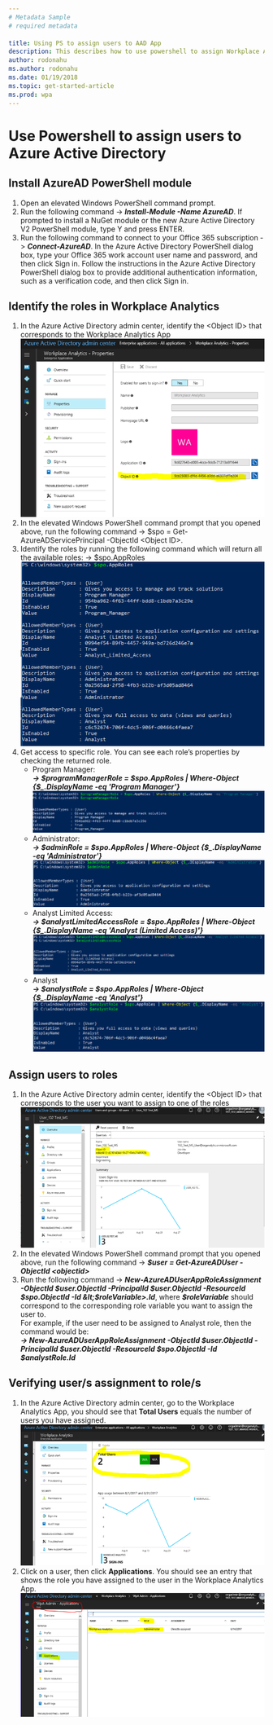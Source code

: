 ```yaml
---
# Metadata Sample
# required metadata

title: Using PS to assign users to AAD App
description: This describes how to use powershell to assign Workplace Analytics Roles in AAD for your Organization
author: rodonahu
ms.author: rodonahu
ms.date: 01/19/2018
ms.topic: get-started-article
ms.prod: wpa
---
```

# Use Powershell to assign users to Azure Active Directory

## Install AzureAD PowerShell module

1. Open an elevated Windows PowerShell command prompt.
2. Run the following command -> ***Install-Module -Name AzureAD***. If prompted to install a NuGet module or the new Azure Active Directory V2 PowerShell module, type Y and press ENTER.
3. Run the following command to connect to your Office 365 subscription -> ***Connect-AzureAD***. In the Azure Active Directory PowerShell dialog box, type your Office 365 work account user name and password, and then click Sign in. Follow the instructions in the Azure Active Directory PowerShell dialog box to provide additional authentication information, such as a verification code, and then click Sign in.

## Identify the roles in Workplace Analytics

1. In the Azure Active Directory admin center, identify the &lt;Object ID&gt; that corresponds to the Workplace Analytics App<br>![Azure Active Directory admin center object id](../images/wpa/use/AADAdmin.png)
2. In the elevated Windows PowerShell command prompt that you opened above, run the following command -> $spo = Get-AzureADServicePrincipal -ObjectId &lt;Object ID&gt;.
3. Identify the roles by running the following command which will return all the available roles: -> $spo.AppRoles<br>![Workplace Analytics roles](../images/wpa/use/PS_1.png)
4. Get access to specific role.  You can see each role’s properties by checking the returned role.    
    - Program Manager:<br>***-> $programManagerRole = $spo.AppRoles | Where-Object {$_.DisplayName -eq 'Program Manager'}***<br>![Program manager role](../images/wpa/use/PS_2.png)
    - Administrator:<br>***-> $adminRole = $spo.AppRoles | Where-Object {$_.DisplayName -eq 'Administrator'}***<br>![Workplace Analytics administrator role](../images/wpa/use/PS_3.png)
    - Analyst Limited Access:<br>***-> $analystLimitedAccessRole = $spo.AppRoles | Where-Object {$_.DisplayName -eq 'Analyst (Limited Access)'}***<br>![Analyst limited access role](../images/wpa/use/PS_4.png)
    - Analyst<br>***-> $analystRole = $spo.AppRoles | Where-Object {$_.DisplayName -eq 'Analyst'}***<br>![Analyst role](../images/wpa/use/PS_5.png)

## Assign users to roles

1. In the Azure Active Directory admin center, identify the &lt;Object ID&gt; that corresponds to the user you want to assign to one of the roles<br>![Identify Object ID](../images/wpa/use/PS_6.png)
2. In the elevated Windows PowerShell command prompt that you opened above, run the following command -> ***$user = Get-AzureADUser -ObjectId &lt;objectid&gt;***
3. Run the following command -> ***New-AzureADUserAppRoleAssignment -ObjectId $user.ObjectId -PrincipalId $user.ObjectId -ResourceId $spo.ObjectId -Id &lt;$roleVariable&gt;.Id***, where ***$roleVariable***  should correspond to the corresponding role variable you want to assign the user to.<br>For example, if the user need to be assigned to Analyst role, then the command would be:<br>***-> New-AzureADUserAppRoleAssignment -ObjectId $user.ObjectId -PrincipalId $user.ObjectId -ResourceId $spo.ObjectId -Id  $analystRole.Id***

## Verifying user/s assignment to role/s

1. In the Azure Active Directory admin center, go to the Workplace Analytics App, you should see that **Total Users** equals the number of users you have assigned. <br>![Total Users](../images/wpa/use/AADADMIN_3.png)
2. Click on a user, then click **Applications**. You should see an entry that shows the role you have assigned to the user in the Workplace Analytics App.<br>![Verify roles](../images/wpa/use/AAD_ADMIN4.png)

